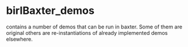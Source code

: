 # birlBaxter_demos

contains a number of demos that can be run in baxter. Some of them are original others are re-instantiations of already implemented demos elsewhere.


